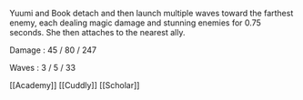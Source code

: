 Yuumi and Book detach and then launch multiple waves toward the farthest enemy, each dealing magic damage and stunning enemies for 0.75 seconds. She then attaches to the nearest ally.

Damage : 45 / 80 / 247

Waves : 3 / 5 / 33

[[Academy]]
[[Cuddly]]
[[Scholar]]
